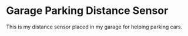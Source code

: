 # Garage Parking Distance Sensor

This is my distance sensor placed in my garage for helping parking cars.
